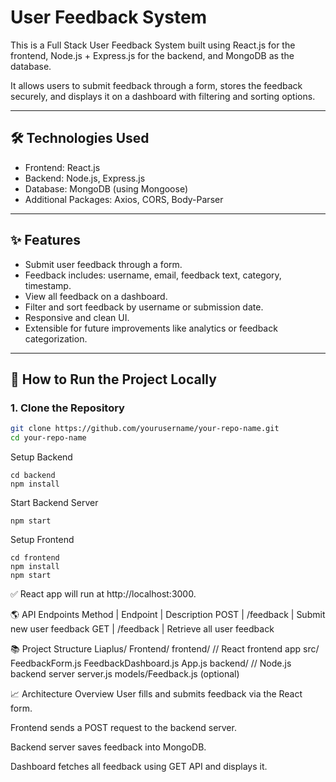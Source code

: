 # User Feedback System

This is a Full Stack User Feedback System built using React.js for the frontend, Node.js + Express.js for the backend, and MongoDB as the database.

It allows users to submit feedback through a form, stores the feedback securely, and displays it on a dashboard with filtering and sorting options.

---

## 🛠 Technologies Used

- Frontend: React.js
- Backend: Node.js, Express.js
- Database: MongoDB (using Mongoose)
- Additional Packages: Axios, CORS, Body-Parser

---

## ✨ Features

- Submit user feedback through a form.
- Feedback includes: username, email, feedback text, category, timestamp.
- View all feedback on a dashboard.
- Filter and sort feedback by username or submission date.
- Responsive and clean UI.
- Extensible for future improvements like analytics or feedback categorization.

---

## 🚀 How to Run the Project Locally

### 1. Clone the Repository

```bash
git clone https://github.com/yourusername/your-repo-name.git
cd your-repo-name
```

Setup Backend

```
cd backend
npm install
```
Start Backend Server
```
npm start
```

Setup Frontend

```
cd frontend
npm install
npm start
```
✅ React app will run at http://localhost:3000.


🌎 API Endpoints
Method | Endpoint | Description
POST | /feedback | Submit new user feedback
GET | /feedback | Retrieve all user feedback

📚 Project Structure
Liaplus/
     Frontend/
        frontend/           // React frontend app
          src/
            FeedbackForm.js
            FeedbackDashboard.js
            App.js
     backend/            // Node.js backend server
        server.js
        models/Feedback.js (optional)

📈 Architecture Overview
User fills and submits feedback via the React form.

Frontend sends a POST request to the backend server.

Backend server saves feedback into MongoDB.

Dashboard fetches all feedback using GET API and displays it.




